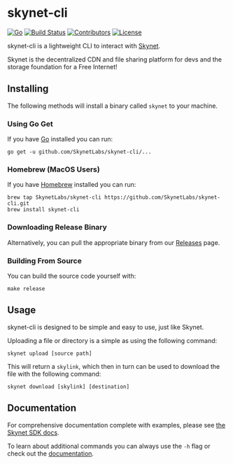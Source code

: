 # skynet-cli

[![Go](https://img.shields.io/github/go-mod/go-version/SkynetLabs/skynet-cli)](https://github.com/SkynetLabs/skynet-cli)
[![Build Status](https://img.shields.io/github/workflow/status/SkynetLabs/skynet-cli/Go)](https://github.com/SkynetLabs/skynet-cli/actions)
[![Contributors](https://img.shields.io/github/contributors/SkynetLabs/skynet-cli)](https://github.com/SkynetLabs/skynet-cli/graphs/contributors)
[![License](https://img.shields.io/github/license/SkynetLabs/skynet-cli)](https://github.com/SkynetLabs/skynet-cli)

skynet-cli is a lightweight CLI to interact with [Skynet](https://siasky.net).

Skynet is the decentralized CDN and file sharing platform for devs and the
storage foundation for a Free Internet!

## Installing

The following methods will install a binary called `skynet` to your machine.

### Using Go Get

If you have [Go](https://golang.org/cmd/go/) installed you can run:

```
go get -u github.com/SkynetLabs/skynet-cli/...
```

### Homebrew (MacOS Users)

If you have [Homebrew](https://brew.sh/) installed you can run:

```shell
brew tap SkynetLabs/skynet-cli https://github.com/SkynetLabs/skynet-cli.git
brew install skynet-cli
```

### Downloading Release Binary

Alternatively, you can pull the appropriate binary from our [Releases](https://github.com/SkynetLabs/skynet-cli/releases) page.

### Building From Source

You can build the source code yourself with:

```
make release
```

## Usage

skynet-cli is designed to be simple and easy to use, just like Skynet.

Uploading a file or directory is a simple as using the following command:

```shell
skynet upload [source path]
```

This will return a `skylink`, which then in turn can be used to download the
file with the following command:

```shell
skynet download [skylink] [destination]
```

## Documentation

For comprehensive documentation complete with examples, please see [the Skynet SDK docs](https://siasky.net/docs/?shell--cli#introduction).

To learn about additional commands you can always use the `-h` flag or check out
the [documentation](./doc).
